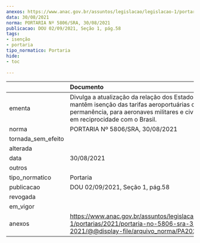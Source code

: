```yaml
---
anexos: https://www.anac.gov.br/assuntos/legislacao/legislacao-1/portarias/2021/portaria-no-5806-sra-30-08-2021/@@display-file/arquivo_norma/PA2021-5806.pdf
data: 30/08/2021
norma: PORTARIA Nº 5806/SRA, 30/08/2021
publicacao: DOU 02/09/2021, Seção 1, pág.58
tags:
- isenção
- portaria
tipo_normatico: Portaria
hide: 
- toc 
 
---
```


|                    | Documento                                                                                                                                                                                    |
|:-------------------|:---------------------------------------------------------------------------------------------------------------------------------------------------------------------------------------------|
| ementa             | Divulga a atualização da relação dos Estados que mantêm isenção das tarifas aeroportuárias de pouso e permanência, para aeronaves militares e civis públicas, em reciprocidade com o Brasil. |
| norma              | PORTARIA Nº 5806/SRA, 30/08/2021                                                                                                                                                             |
| tornada_sem_efeito |                                                                                                                                                                                              |
| alterada           |                                                                                                                                                                                              |
| data               | 30/08/2021                                                                                                                                                                                   |
| outros             |                                                                                                                                                                                              |
| tipo_normatico     | Portaria                                                                                                                                                                                     |
| publicacao         | DOU 02/09/2021, Seção 1, pág.58                                                                                                                                                              |
| revogada           |                                                                                                                                                                                              |
| em_vigor           |                                                                                                                                                                                              |
| anexos             | https://www.anac.gov.br/assuntos/legislacao/legislacao-1/portarias/2021/portaria-no-5806-sra-30-08-2021/@@display-file/arquivo_norma/PA2021-5806.pdf                                         |